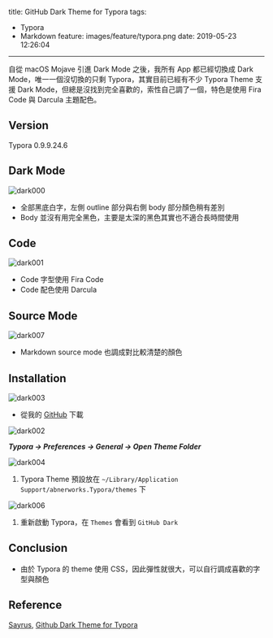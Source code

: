 title: GitHub Dark Theme for Typora
tags:
  - Typora
  - Markdown
feature: images/feature/typora.png
date: 2019-05-23 12:26:04
---
自從 macOS Mojave 引進 Dark Mode 之後，我所有 App 都已經切換成 Dark Mode，唯一一個沒切換的只剩 Typora，其實目前已經有不少 Typora Theme 支援 Dark Mode，但總是沒找到完全喜歡的，索性自己調了一個，特色是使用 Fira Code 與 Darcula 主題配色。

<!-- more -->

## Version

Typora 0.9.9.24.6

## Dark Mode

![dark000](/images/typora/dark-theme/dark000.png)

* 全部黑底白字，左側 outline 部分與右側 body 部分顏色稍有差別
* Body 並沒有用完全黑色，主要是太深的黑色其實也不適合長時間使用

## Code

![dark001](/images/typora/dark-theme/dark001.png)

* Code 字型使用 Fira Code
* Code 配色使用 Darcula

## Source Mode

![dark007](/images/typora/dark-theme/dark007.png)

* Markdown source mode 也調成對比較清楚的顏色

## Installation

![dark003](/images/typora/dark-theme/dark003.png)

* 從我的 [GitHub](https://github.com/oomusou/typora-github-dark) 下載

![dark002](/images/typora/dark-theme/dark002.png)

***Typora -> Preferences -> General -> Open Theme Folder***

![dark004](/images/typora/dark-theme/dark004.png)

1. Typora Theme 預設放在 `~/Library/Application Support/abnerworks.Typora/themes` 下

![dark006](/images/typora/dark-theme/dark006.png)

1. 重新啟動 Typora，在 `Themes` 會看到 `GitHub Dark`

## Conclusion

* 由於 Typora 的 theme 使用 CSS，因此彈性就很大，可以自行調成喜歡的字型與顏色

## Reference

[Sayrus](https://github.com/Sayrus/typora-github-dark), [Github Dark Theme for Typora](https://github.com/Sayrus/typora-github-dark)

